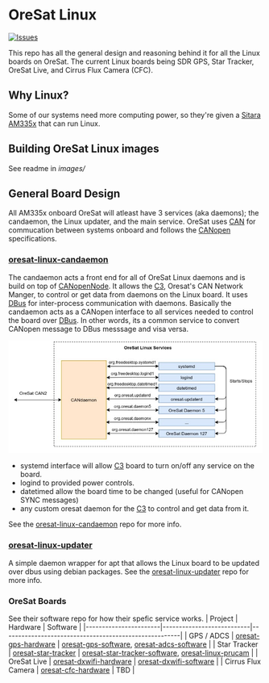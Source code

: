 # OreSat Linux
[![Issues](https://img.shields.io/github/issues/oresat/oresat-linux)](https://github.com/oresat/oresat-linux/issues)

This repo has all the general design and reasoning behind it for all the Linux boards on OreSat.
The current Linux boards being SDR GPS, Star Tracker, OreSat Live, and Cirrus Flux Camera (CFC).


## Why Linux?
Some of our systems need more computing power, so they're given a [Sitara AM335x] that can run Linux.


## Building OreSat Linux images
See readme in *images/*


## General Board Design
All AM335x onboard OreSat will atleast have 3 services (aka daemons); the candaemon, the Linux updater, and the main service. 
OreSat uses [CAN] for commucation between systems onboard and follows the [CANopen] specifications.

### [oresat-linux-candaemon]
The candaemon acts a front end for all of OreSat Linux daemons and is build on top of [CANopenNode]. 
It allows the [C3], Oresat's CAN Network Manger, to control or get data from daemons on the Linux board. 
It uses [DBus] for inter-process communication with daemons. 
Basically the candaemon acts as a CANopen interface to all services needed to control the board over [DBus].
In other words, its a common service to convert CANopen message to DBus messsage and visa versa.

![](docs/oresat_linux_diagram.jpg)
- systemd interface will allow [C3] board to turn on/off any service on the board.
- logind to provided power controls.
- datetimed allow the board time to be changed (useful for CANopen SYNC messages)
- any custom oresat daemon for the [C3] to control and get data from it.


See the [oresat-linux-candaemon] repo for more info.

### [oresat-linux-updater]
A simple daemon wrapper for apt that allows the Linux board to be updated over dbus using debian packages.
See the [oresat-linux-updater] repo for more info.

### OreSat Boards
See their software repo for how their spefic service works.
| Project               | Hardware                  | Software                                              |
|-----------------------|---------------------------|-------------------------------------------------------|
| GPS / ADCS            | [oresat-gps-hardware]     | [oresat-gps-software], [oresat-adcs-software]         |
| Star Tracker          | [oresat-star-tracker]     | [oresat-star-tracker-software], [oresat-linux-prucam] |
| OreSat Live           | [oresat-dxwifi-hardware]  | [oresat-dxwifi-software]                              |
| Cirrus Flux Camera    | [oresat-cfc-hardware]     | TBD                                                   |


<!-- OreSat repos -->
[oresat-adcs-software]:https://github.com/oresat/oresat-adcs-software
[oresat-gps-software]:https://github.com/oresat/oresat-gps-software
[oresat-gps-hardware]:https://github.com/oresat/oresat-gps-hardware
[oresat-star-tracker]:https://github.com/oresat/oresat-star-tracker
[oresat-star-tracker-software]:https://github.com/oresat/oresat-star-tracker-software
[oresat-dxwifi-hardware]:https://github.com/oresat/oresat-dxwifi-hardware
[oresat-dxwifi-software]:https://github.com/oresat/oresat-dxwifi-software
[oresat-cfc-hardware]:https://github.com/oresat/oresat-cfc-hardware
[oresat-linux-candaemon]:https://github.com/oresat/oresat-linux-candaemon
[oresat-linux-updater]:https://github.com/oresat/oresat-linux-updater
[oresat-linux-prucam]:https://github.com/oresat/oresat-linux-prucam
[C3]:https://github.com/oresat/oresat-c3

<!-- Other repos -->
[CANopenNode]:https://github.com/CANopenNode/CANopenNode

<!-- Other links -->
[CAN]:https://en.wikipedia.org/wiki/CAN_bus
[CANopen]:https://en.wikipedia.org/wiki/CANopen
[DBus]:https://en.wikipedia.org/wiki/D-Bus
[Sitara AM335x]:https://www.ti.com/processors/sitara-arm/am335x-cortex-a8/overview.html
